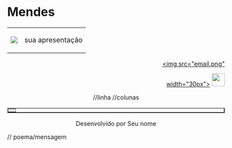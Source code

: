 # Mendes
<!DOCTYPE html>
<head>
<link rel="stylesheet" type="text/css" href="estilo.css" media="screen">
<link rel="shortcut icon" href="seuavatar" type="image/x-icon">
<title>suapagina</title>
</head>
<body>
<center>
<div>
<table>
<tr>
<td><center><img class="img3" src="seuavatar"></center></td>
<td>
<p>sua apresentação</td>
</tr>
</table>
</div>
</center>
</body>
<div class="linha" align="right">

<a href="mailto: seuemail@escola.pr.gov.br"><img src="email.png"

width="30px"></a>
<a href="+55 seu telefone"><img src="fone.png" width="30px"></a>
</div>
<body>
<center>
<div class="itens">
<table border="2" CELLSPACING=4 CELLPADDING=4>
<tr> //linha
<td> </td> //colunas
</tr>
</table>
</div>
<div>
<footer class="linha"> Desenvolvido por Seu nome</footer>
</div>
</center>
</body>
<div class="lista">
<p></p> // poema/mensagem
</div>
</html>
